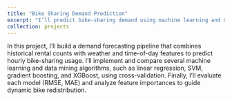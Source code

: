 ```yaml
---
title: "Bike Sharing Demand Prediction"
excerpt: "I’ll predict bike-sharing demand using machine learning and data mining.<br/><img src='/images/Bike_Sharing_1.png'>"
collection: projects
---
```


In this project, I’ll build a demand forecasting pipeline that combines historical rental counts with weather and time-of-day features to predict hourly bike-sharing usage. I’ll implement and compare several machine learning and data mining algorithms, such as linear regression, SVM, gradient boosting, and XGBoost, using cross-validation. Finally, I’ll evaluate each model (RMSE, MAE) and analyze feature importances to guide dynamic bike redistribution.

